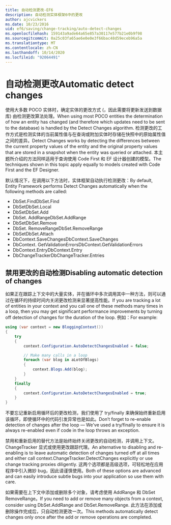 ```yaml
---
title: 自动检测更改-EF6
description: 自动检测实体框架6中的更改
author: ajcvickers
ms.date: 10/23/2016
uid: ef6/saving/change-tracking/auto-detect-changes
ms.openlocfilehash: 159143a9ade64a65e857a30117e577b21e0b9f98
ms.sourcegitcommit: 0a25c03fa65ae6e0e0e3f66bac48d59eceb96a5a
ms.translationtype: MT
ms.contentlocale: zh-CN
ms.lasthandoff: 10/14/2020
ms.locfileid: "92064491"
---
```

# <a name="automatic-detect-changes"></a><span data-ttu-id="350c6-103">自动检测更改</span><span class="sxs-lookup"><span data-stu-id="350c6-103">Automatic detect changes</span></span>
<span data-ttu-id="350c6-104">使用大多数 POCO 实体时，确定实体的更改方式 (，因此需要将更新发送到数据库) 由检测更改算法处理。</span><span class="sxs-lookup"><span data-stu-id="350c6-104">When using most POCO entities the determination of how an entity has changed (and therefore which updates need to be sent to the database) is handled by the Detect Changes algorithm.</span></span> <span data-ttu-id="350c6-105">检测更改的工作方式是检测实体的当前属性值与在查询或附加实体时存储在快照中的原始属性值之间的差异。</span><span class="sxs-lookup"><span data-stu-id="350c6-105">Detect Changes works by detecting the differences between the current property values of the entity and the original property values that are stored in a snapshot when the entity was queried or attached.</span></span> <span data-ttu-id="350c6-106">本主题所介绍的方法同样适用于查询使用 Code First 和 EF 设计器创建的模型。</span><span class="sxs-lookup"><span data-stu-id="350c6-106">The techniques shown in this topic apply equally to models created with Code First and the EF Designer.</span></span>  

<span data-ttu-id="350c6-107">默认情况下，在调用以下方法时，实体框架自动执行检测更改：</span><span class="sxs-lookup"><span data-stu-id="350c6-107">By default, Entity Framework performs Detect Changes automatically when the following methods are called:</span></span>  

- <span data-ttu-id="350c6-108">DbSet.Find</span><span class="sxs-lookup"><span data-stu-id="350c6-108">DbSet.Find</span></span>  
- <span data-ttu-id="350c6-109">DbSet</span><span class="sxs-lookup"><span data-stu-id="350c6-109">DbSet.Local</span></span>  
- <span data-ttu-id="350c6-110">DbSet</span><span class="sxs-lookup"><span data-stu-id="350c6-110">DbSet.Add</span></span>  
- <span data-ttu-id="350c6-111">DbSet. AddRange</span><span class="sxs-lookup"><span data-stu-id="350c6-111">DbSet.AddRange</span></span>
- <span data-ttu-id="350c6-112">DbSet</span><span class="sxs-lookup"><span data-stu-id="350c6-112">DbSet.Remove</span></span>  
- <span data-ttu-id="350c6-113">DbSet. RemoveRange</span><span class="sxs-lookup"><span data-stu-id="350c6-113">DbSet.RemoveRange</span></span>
- <span data-ttu-id="350c6-114">DbSet</span><span class="sxs-lookup"><span data-stu-id="350c6-114">DbSet.Attach</span></span>  
- <span data-ttu-id="350c6-115">DbContext.SaveChanges</span><span class="sxs-lookup"><span data-stu-id="350c6-115">DbContext.SaveChanges</span></span>  
- <span data-ttu-id="350c6-116">DbContext. GetValidationErrors</span><span class="sxs-lookup"><span data-stu-id="350c6-116">DbContext.GetValidationErrors</span></span>  
- <span data-ttu-id="350c6-117">DbContext.Entry</span><span class="sxs-lookup"><span data-stu-id="350c6-117">DbContext.Entry</span></span>  
- <span data-ttu-id="350c6-118">DbChangeTracker</span><span class="sxs-lookup"><span data-stu-id="350c6-118">DbChangeTracker.Entries</span></span>  

## <a name="disabling-automatic-detection-of-changes"></a><span data-ttu-id="350c6-119">禁用更改的自动检测</span><span class="sxs-lookup"><span data-stu-id="350c6-119">Disabling automatic detection of changes</span></span>  

<span data-ttu-id="350c6-120">如果正在跟踪上下文中的大量实体，并在循环中多次调用其中一种方法，则可以通过在循环的持续时间内关闭更改检测来显著提高性能。</span><span class="sxs-lookup"><span data-stu-id="350c6-120">If you are tracking a lot of entities in your context and you call one of these methods many times in a loop, then you may get significant performance improvements by turning off detection of changes for the duration of the loop.</span></span> <span data-ttu-id="350c6-121">例如：</span><span class="sxs-lookup"><span data-stu-id="350c6-121">For example:</span></span>  

``` csharp
using (var context = new BloggingContext())
{
    try
    {
        context.Configuration.AutoDetectChangesEnabled = false;

        // Make many calls in a loop
        foreach (var blog in aLotOfBlogs)
        {
            context.Blogs.Add(blog);
        }
    }
    finally
    {
        context.Configuration.AutoDetectChangesEnabled = true;
    }
}
```  

<span data-ttu-id="350c6-122">不要忘记重新启用循环后的更改检测，我们使用了 try/finally 来确保始终重新启用该循环，即使循环中的代码引发异常也是如此。</span><span class="sxs-lookup"><span data-stu-id="350c6-122">Don’t forget to re-enable detection of changes after the loop — We've used a try/finally to ensure it is always re-enabled even if code in the loop throws an exception.</span></span>  

<span data-ttu-id="350c6-123">禁用和重新启用的替代方法是始终始终关闭更改的自动检测，并调用上下文。ChangeTracker 显式或使用更改跟踪代理。</span><span class="sxs-lookup"><span data-stu-id="350c6-123">An alternative to disabling and re-enabling is to leave automatic detection of changes turned off at all times and either call context.ChangeTracker.DetectChanges explicitly or use change tracking proxies diligently.</span></span> <span data-ttu-id="350c6-124">这两个选项都是高级选项，可轻松地在应用程序中引入微妙 bug，因此请谨慎使用。</span><span class="sxs-lookup"><span data-stu-id="350c6-124">Both of these options are advanced and can easily introduce subtle bugs into your application so use them with care.</span></span>  

<span data-ttu-id="350c6-125">如果需要在上下文中添加或删除多个对象，请考虑使用 AddRange 和 DbSet RemoveRange。</span><span class="sxs-lookup"><span data-stu-id="350c6-125">If you need to add or remove many objects from a context, consider using DbSet.AddRange and DbSet.RemoveRange.</span></span> <span data-ttu-id="350c6-126">此方法在添加或删除操作完成后，只自动检测更改一次。</span><span class="sxs-lookup"><span data-stu-id="350c6-126">This methods automatically detect changes only once after the add or remove operations are completed.</span></span> 
